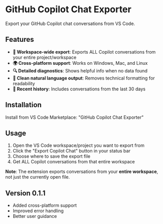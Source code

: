 # GitHub Copilot Chat Exporter

Export your GitHub Copilot chat conversations from VS Code.

## Features

- **🎯 Workspace-wide export**: Exports ALL Copilot conversations from your entire project/workspace
- **🌍 Cross-platform support**: Works on Windows, Mac, and Linux
- **🔍 Detailed diagnostics**: Shows helpful info when no data found
- **📝 Clean natural language output**: Removes technical formatting for readability
- **📅 Recent history**: Includes conversations from the last 30 days

## Installation

Install from VS Code Marketplace: "GitHub Copilot Chat Exporter"

## Usage

1. Open the VS Code workspace/project you want to export from
2. Click the "Export Copilot Chat" button in your status bar
3. Choose where to save the export file
4. Get ALL Copilot conversations from that entire workspace

**Note**: The extension exports conversations from your **entire workspace**, not just the currently open file.

## Version 0.1.1

- Added cross-platform support
- Improved error handling
- Better user guidance

